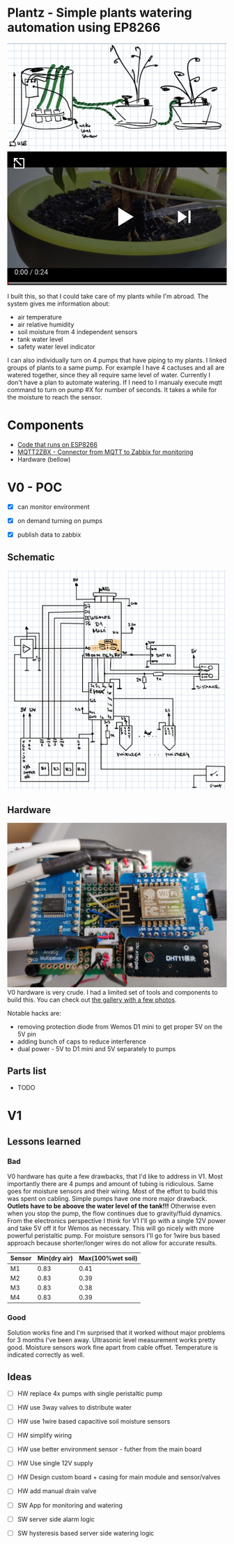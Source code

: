 # Plantz - Simple plants watering automation using EP8266
![idea](docs/plantz-design.png)
[![Video](docs/photos/video.jpg)](https://www.youtube.com/watch?v=UDjTzoTrjCE)

I built this, so that I could take care of my plants while I'm abroad. The system gives me information about:
* air temperature
* air relative humidity
* soil moisture from 4 independent sensors
* tank water level
* safety water level indicator

I can also individually turn on 4 pumps that have piping to my plants. I linked groups of plants to a same pump. For example I have 4 cactuses and all are watered together, since they all require same level of water.
Currently I don't have a plan to automate watering. If I need to I manualy execute mqtt command to turn on pump #X for number of seconds. It takes a while for the moisture to reach the sensor.

# Components
- [Code that runs on ESP8266](espruino)
- [MQTT2ZBX - Connector from MQTT to Zabbix for monitoring](mqtt2zbx)
- Hardware (bellow)

# V0 - POC
- [x] can monitor environment
- [x] on demand turning on pumps
- [x] publish data to zabbix


## Schematic
![V0 Schematic](docs/plantz-schematic.png)

## Hardware
![v0-hardware](docs/photos/plantz-v0-top.jpg)
V0 hardware is very crude. I had a limited set of tools and components to build this.
You can check out [the gallery with a few photos](docs/photos).

Notable hacks are:
- removing protection diode from Wemos D1 mini to get proper 5V on the 5V pin
- adding bunch of caps to reduce interference
- dual power - 5V to D1 mini and 5V separately to pumps

## Parts list
 * TODO

# V1
## Lessons learned
### Bad
V0 hardware has quite a few drawbacks, that I'd like to address in V1. 
Most importantly there are 4 pumps and amount of tubing is ridiculous. Same goes for moisture sensors and their wiring. Most of the effort to build this was spent on cabling. Simple pumps have one more major drawback. **Outlets have to be aboove the water level of the tank!!!**
Otherwise even when you stop the pump, the flow continues due to gravity/fluid dynamics.
From the electronics perspective I think for V1 I'll go with a single 12V power and take 5V off it for Wemos as necessary. This will go nicely with more powerful peristaltic pump.
For moisture sensors I'll go for 1wire bus based approach because shorter/longer wires do not allow for accurate results. 

| Sensor | Min(dry air) | Max(100%wet soil) |
| ---    | ---          | ---  |
| M1     | 0.83         | 0.41 |
| M2     | 0.83         | 0.39 |
| M3     | 0.83         | 0.38 |
| M4     | 0.83         | 0.39 |

### Good
Solution works fine and I'm surprised that it worked without major problems for 3 months I've been away. Ultrasonic level measurement works pretty good. Moisture sensors work fine apart from cable offset. Temperature is indicated correctly as well.

## Ideas
- [ ] HW replace 4x pumps with single peristaltic pump
- [ ] HW use 3way valves to distribute water
- [ ] HW use 1wire based capacitive soil moisture sensors
- [ ] HW simplify wiring
- [ ] HW use better environment sensor - futher from the main board
- [ ] HW Use single 12V supply
- [ ] HW Design custom board + casing for main module and sensor/valves
- [ ] HW add manual drain valve
- [ ] SW App for monitoring and watering
- [ ] SW server side alarm logic
- [ ] SW hysteresis based server side watering logic

